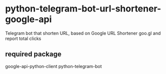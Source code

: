 # python-telegram-bot-url-shortener-google-api
Telegram bot that shorten URL, based on Google URL Shortener goo.gl and report total clicks

## required package
google-api-python-client
python-telegram-bot

